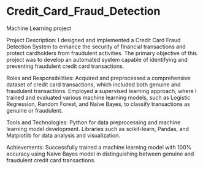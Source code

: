 # Credit_Card_Fraud_Detection
Machine Learning project

Project Description:
I designed and implemented a Credit Card Fraud Detection System to enhance the security of financial transactions and protect cardholders from fraudulent activities. The primary objective of this project was to develop an automated system capable of identifying and preventing fraudulent credit card transactions.

Roles and Responsibilities:
Acquired and preprocessed a comprehensive dataset of credit card transactions, which included both genuine and fraudulent transactions.
Employed a supervised learning approach, where I trained and evaluated various machine learning models, such as Logistic Regression, Random Forest, and Naive Bayes, to classify transactions as genuine or fraudulent.

Tools and Technologies:
Python for data preprocessing and machine learning model development.
Libraries such as scikit-learn, Pandas, and Matplotlib for data analysis and visualization.

Achievements:
Successfully trained a machine learning model with 100% accuracy using Naive Bayes model in distinguishing between genuine and fraudulent credit card transactions.
